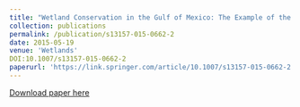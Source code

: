 ```yaml
---
title: "Wetland Conservation in the Gulf of Mexico: The Example of the Salt Marsh Morning Glory, Ipomoea sagittata."
collection: publications
permalink: /publication/s13157-015-0662-2
date: 2015-05-19
venue: 'Wetlands'
DOI:10.1007/s13157-015-0662-2
paperurl: 'https://link.springer.com/article/10.1007/s13157-015-0662-2'
---
```

[Download paper here](https://www.researchgate.net/publication/277142944_Wetland_Conservation_in_the_Gulf_of_Mexico_The_Example_of_the_Salt_Marsh_Morning_Glory_Ipomoea_sagittata)
